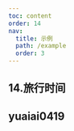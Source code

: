 ```yaml
---
toc: content
order: 14
nav:
  title: 示例
  path: /example
  order: 3
---
```


## 14.旅行时间

## yuaiai0419

<code src= './travelTimes/index.tsx'>
